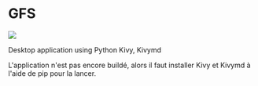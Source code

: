 # GFS

<img src="https://github.com/FoyerSociety/GFS/blob/master/public/images/cap.png">

Desktop application using Python Kivy, Kivymd

L'application n'est pas encore buildé, alors il faut installer Kivy et Kivymd à l'aide de pip pour la lancer.
